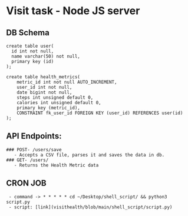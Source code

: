 # Visit task - Node JS server
  ## DB Schema
    create table user(
      id int not null, 
      name varchar(50) not null,
      primary key (id)
    );

    create table health_metrics(
        metric_id int not null AUTO_INCREMENT,
        user_id int not null, 
        date bigint not null,
        steps int unsigned default 0,
        calories int unsigned default 0,
        primary key (metric_id),
        CONSTRAINT fk_user_id FOREIGN KEY (user_id) REFERENCES user(id) 
    );
    
 ## API Endpoints: 
    ### POST- /users/save 
       - Accepts a CSV file, parses it and saves the data in db.
    ### GET- /users/
       - Returns the Health Metric data
       
 ## CRON JOB
     - command -> * * * * * cd ~/Desktop/shell_script/ && python3 script.py
     - script: [link](visithealth/blob/main/shell_script/script.py)
